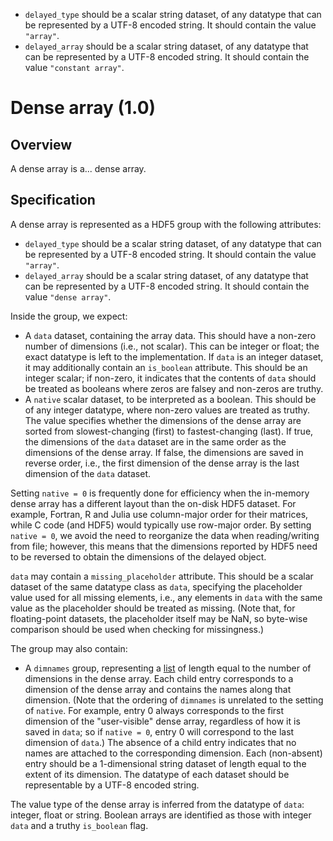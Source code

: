 
- `delayed_type` should be a scalar string dataset, of any datatype that can be represented by a UTF-8 encoded string.
  It should contain the value `"array"`.
- `delayed_array` should be a scalar string dataset, of any datatype that can be represented by a UTF-8 encoded string.
  It should contain the value `"constant array"`.



# Dense array (1.0)

## Overview 

A dense array is a... dense array.

## Specification

A dense array is represented as a HDF5 group with the following attributes:

- `delayed_type` should be a scalar string dataset, of any datatype that can be represented by a UTF-8 encoded string.
  It should contain the value `"array"`.
- `delayed_array` should be a scalar string dataset, of any datatype that can be represented by a UTF-8 encoded string.
  It should contain the value `"dense array"`.

Inside the group, we expect:

- A `data` dataset, containing the array data.
  This should have a non-zero number of dimensions (i.e., not scalar).
  This can be integer or float; the exact datatype is left to the implementation.
If `data` is an integer dataset, it may additionally contain an `is_boolean` attribute.
This should be an integer scalar; if non-zero, it indicates that the contents of `data` should be treated as booleans where zeros are falsey and non-zeros are truthy.
- A `native` scalar dataset, to be interpreted as a boolean.
  This should be of any integer datatype, where non-zero values are treated as truthy.
  The value specifies whether the dimensions of the dense array are sorted from slowest-changing (first) to fastest-changing (last).
  If true, the dimensions of the `data` dataset are in the same order as the dimensions of the dense array.
  If false, the dimensions are saved in reverse order, i.e., the first dimension of the dense array is the last dimension of the `data` dataset.

Setting `native = 0` is frequently done for efficiency when the in-memory dense array has a different layout than the on-disk HDF5 dataset.
For example, Fortran, R and Julia use column-major order for their matrices, while C code (and HDF5) would typically use row-major order.
By setting `native = 0`, we avoid the need to reorganize the data when reading/writing from file;
however, this means that the dimensions reported by HDF5 need to be reversed to obtain the dimensions of the delayed object.

`data` may contain a `missing_placeholder` attribute.
This should be a scalar dataset of the same datatype class as `data`, specifying the placeholder value used for all missing elements,
i.e., any elements in `data` with the same value as the placeholder should be treated as missing.
(Note that, for floating-point datasets, the placeholder itself may be NaN, so byte-wise comparison should be used when checking for missingness.)

The group may also contain:

- A `dimnames` group, representing a [list](_general.md#lists) of length equal to the number of dimensions in the dense array.
  Each child entry corresponds to a dimension of the dense array and contains the names along that dimension.
  (Note that the ordering of `dimnames` is unrelated to the setting of `native`.
  For example, entry 0 always corresponds to the first dimension of the "user-visible" dense array, regardless of how it is saved in `data`;
  so if `native = 0`, entry 0 will correspond to the last dimension of `data`.)
  The absence of a child entry indicates that no names are attached to the corresponding dimension.
  Each (non-absent) entry should be a 1-dimensional string dataset of length equal to the extent of its dimension.
  The datatype of each dataset should be representable by a UTF-8 encoded string.

The value type of the dense array is inferred from the datatype of `data`: integer, float or string.
Boolean arrays are identified as those with integer `data` and a truthy `is_boolean` flag.
